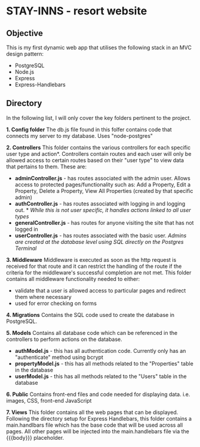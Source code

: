 # STAY-INNS - resort website

## Objective
This is my first dynamic web app that utilises the following stack in an MVC design pattern:
- PostgreSQL
- Node.js
- Express
- Express-Handlebars

## Directory
In the following list, I will only cover the key folders pertinent to the project.

**1. Config folder**
The db.js file found in this folfer contains code that connects my server to my database. Uses "node-postgres"

**2. Controllers**
This folder contains the various controllers for each specific user type and action*. Controllers contain routes and each user will only be allowed access to certain routes based on their "user type" to view data that pertains to them. These are:
- **adminController.js** - has routes associated with the admin user. Allows access to protected pages/functionality such as: Add a Property, Edit a Property, Delete a Property, View All Properties (created by that specific admin)
- **authController.js** - has routes associated with logging in and logging out. * *While this is not user specific, it handles actions linked to all user types*
- **generalController.js** - has routes for anyone visiting the site that has not logged in
- **userController.js** - has routes associated with the basic user. *Admins are created at the database level using SQL directly on the Postgres Terminal*

**3. Middleware**
Middleware is executed as soon as the http request is received for that route and it can restrict the handling of the route if the criteria for the middleware's successful completion are not met. 
This folder contains all middleware functionality needed to either:
- validate that a user is allowed access to particular pages and redirect them where necessary
- used for error checking on forms

**4. Migrations**
Contains the SQL code used to create the database in PostgreSQL.

**5. Models**
Contains all database code which can be referenced in the controllers to perform actions on the database.
- **authModel.js** - this has all authentication code. Currently only has an "authenticate" method using bcrypt
- **propertyModel.js** - this has all methods related to the "Properties" table in the database
- **userModel.js** - this has all methods related to the "Users" table in the database

**6. Public**
Contains front-end files and code needed for displaying data. i.e. images, CSS, front-end JavaScript

**7. Views**
This folder contains all the web pages that can be displayed. Following the directory setup for Express Handlebars, this folder contains a main.handlbars file which has the base code that will be used across all pages. All other pages will be injected into the main.handlebars file via the {{{body}}} placeholder.